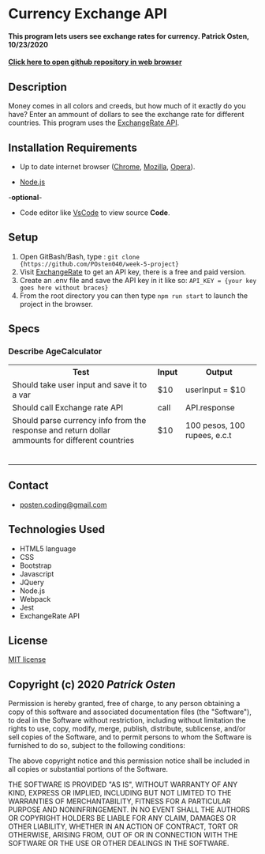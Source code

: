 # Currency Exchange API 

#### **This program lets users see exchange rates for currency. Patrick Osten, 10/23/2020**

**[Click here to open github repository in web browser](https://github.com/POsten040/week-5-project)**

## Description

Money comes in all colors and creeds, but how much of it exactly do you have? Enter an ammount of dollars to see the exchange rate for different countries. This program uses the [ExchangeRate API](https://www.exchangerate-api.com/docs/overview).

## Installation Requirements

- Up to date internet browser ([Chrome](https://www.google.com/chrome/?brand=CHBD&gclid=Cj0KCQjw28T8BRDbARIsAEOMBcy9jwgkNels1LOSIWTx4sDazLfEgC6PylTug62KqyWPeA0EMyr3254aAjTTEALw_wcB&gclsrc=aw.ds), [Mozilla](https://www.mozilla.org/en-US/firefox/), [Opera](https://www.opera.com/)).
 
- [Node.js](https://nodejs.org/en/download/)
 
 -**optional**- 
- Code editor like [VsCode](https://**Code**.visualstudio.com/download) to view source **Code**.

## Setup

1. Open GitBash/Bash, type 
: `git clone {https://github.com/POsten040/week-5-project}`
2. Visit [ExchangeRate](https://www.exchangerate-api.com/) to get an API key, there is a free and paid version.
3. Create an .env file and save the API key in it like so: `API_KEY = {your key goes here without braces}`
4. From the root directory you can then type `npm run start` to launch the project in the browser.

## Specs
### Describe AgeCalculator
<table>
  <tr>
    <th>Test</th>
    <th>Input</th>
    <th>Output</th>
  <tr>
    <td>Should take user input and save it to a var</td>
    <td>$10</td>
    <td>userInput = $10</td>
  <tr>
    <td>Should call Exchange rate API</td>
    <td>call</td>
    <td>API.response</td>
  <tr>
    <td>Should parse currency info from the response and return dollar ammounts for different countries</td>
    <td>$10</td>
    <td>100 pesos, 100 rupees, e.c.t</td>
  <tr>
    <td></td>
    <td></td>
    <td></td>
  <tr>
    <td></td>
    <td></td>
    <td></td>
  <tr>
    <td></td>
    <td></td>
    <td></td>
 <tr>
    <td></td>
    <td></td>
    <td></td>
  <tr>
    <td></td>
    <td></td>
    <td></td>
  <tr>
    <td></td>
    <td></td>
    <td></td>
  <tr>
</table>

## Contact 
- posten.coding@gmail.com

## Technologies Used

- HTML5 language  
- CSS 
- Bootstrap
- Javascript
- JQuery
- Node.js
- Webpack
- Jest
- ExchangeRate API

## License

[MIT license](https://opensource.org/licenses/MIT)

## Copyright (c) 2020 **_Patrick Osten_**

Permission is hereby granted, free of charge, to any person obtaining a copy of this software and associated documentation files (the "Software"), to deal in the Software without restriction, including without limitation the rights to use, copy, modify, merge, publish, distribute, sublicense, and/or sell copies of the Software, and to permit persons to whom the Software is furnished to do so, subject to the following conditions:

The above copyright notice and this permission notice shall be included in all copies or substantial portions of the Software.

THE SOFTWARE IS PROVIDED "AS IS", WITHOUT WARRANTY OF ANY KIND, EXPRESS OR IMPLIED, INCLUDING BUT NOT LIMITED TO THE WARRANTIES OF MERCHANTABILITY, FITNESS FOR A PARTICULAR PURPOSE AND NONINFRINGEMENT. IN NO EVENT SHALL THE AUTHORS OR COPYRIGHT HOLDERS BE LIABLE FOR ANY CLAIM, DAMAGES OR OTHER LIABILITY, WHETHER IN AN ACTION OF CONTRACT, TORT OR OTHERWISE, ARISING FROM, OUT OF OR IN CONNECTION WITH THE SOFTWARE OR THE USE OR OTHER DEALINGS IN THE SOFTWARE.